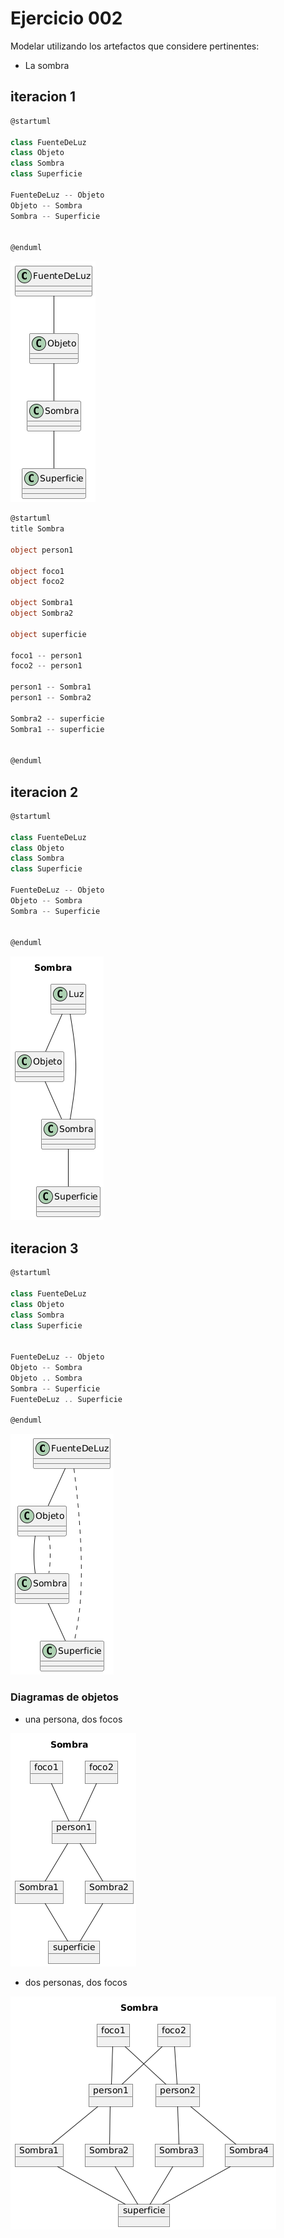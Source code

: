 # Ejercicio 002

Modelar utilizando los artefactos que considere pertinentes:

- La sombra

## iteracion 1
```csharp
@startuml

class FuenteDeLuz
class Objeto
class Sombra
class Superficie

FuenteDeLuz -- Objeto
Objeto -- Sombra
Sombra -- Superficie


@enduml
```

![sombraIteracion1.png](imagenes/sombraIteracion1.png)

```csharp
@startuml
title Sombra

object person1

object foco1
object foco2

object Sombra1
object Sombra2

object superficie

foco1 -- person1
foco2 -- person1

person1 -- Sombra1
person1 -- Sombra2

Sombra2 -- superficie
Sombra1 -- superficie


@enduml

```


## iteracion 2
```csharp
@startuml

class FuenteDeLuz
class Objeto
class Sombra
class Superficie

FuenteDeLuz -- Objeto
Objeto -- Sombra
Sombra -- Superficie


@enduml
```

![sombraIteracion2.png](imagenes/sombraIteracion2.png)


## iteracion 3
```csharp
@startuml

class FuenteDeLuz
class Objeto
class Sombra
class Superficie


FuenteDeLuz -- Objeto
Objeto -- Sombra
Objeto .. Sombra
Sombra -- Superficie
FuenteDeLuz .. Superficie

@enduml
```

![sombraIteracion3.png](imagenes/sombraIteracion3.png)

### Diagramas de objetos

- una persona, dos focos 

![Diagrama de Objetos - una persona, dos focos](imagenes/diagramaObjetosIteracion1Sombra.png)
- dos personas, dos focos

![Diagrama de Objetos - dos personas, dos focos](imagenes/diagramaObjetosIteracion1_2Sombra.png)
